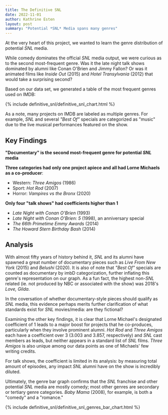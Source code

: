 ```yaml
---
title: The Definitive SNL
date: 2022-11-01
author: Kathrine Esten
layout: post
summary: "Potential *SNL* Media spans many genres"
---
```


At the very heart of this project, we wanted to learn the genre distribution of potential *SNL* media.  

While comedy dominates the official *SNL* media output, we were curious as to the second most-frequent genre. Was it the late night talk shows dominated by alumni like Conan O'Brien and Jimmy Fallon? Or was it animated films like *Inside Out* (2015) and *Hotel Transylvania* (2012) that would take a surprising second?

Based on our data set, we generated a table of the most frequent genres used on IMDB:

{% include definitive_snl/definitive_snl_chart.html %}

As a note, many projects on IMDB are labeled as multiple genres. For example, *SNL* and several *"Best Of"* specials are categorized as "music" due to the live musical performances featured on the show.

## Key Findings
**"Documentary" is the second most-frequent genre for potential *SNL* media**

**Three categories had only one project apiece and all had Lorne Michaels as a co-producer**:
 - Western: *Three Amigos* (1986)
 - Sport: *Hot Rod* (2007)
 - Horror: *Vampires vs the Bronx* (2020)

**Only four "talk shows" had coefficients higher than 1**
 - *Late Night with Conan O'Brien* (1993)
 - *Late Night with Conan O'Brien: 5* (1998), an anniversary special
 - *The 66th Primetime Emmy Awards* (2014)
 - *The Howard Stern Birthday Bash* (2014)

## Analysis

With almost fifty years of history behind it, *SNL* and its alumni have spawned a great number of documentary pieces such as *Live From New York* (2015) and *Belushi* (2020). It is also of note that *"Best Of"* specials are counted as documentary by imbD categorization, further inflating this genre's representation on our graph. As a fun fact, the highest non-*SNL* related (ie. not produced by NBC or associated with the show) was 2018's *Love, Gilda*.

In the coversation of whether documentary-style pieces should qualify as *SNL* media, this evidence perhaps merits further clarification of what standards exist for *SNL* movies/media: are they fictional?

Examining the other key findings, it is clear that Lorne Michael's designated coefficient of 1 leads to a major boost for projects that he co-produces, particularly when they involve prominent alumni. *Hot Rod* and *Three Amigos* each have a coefficient over 3 (3.003 and 3.857, respectively) and *SNL* cast members as leads, but neither appears in a standard list of *SNL* films. *Three Amigos* is also unique among our data points as one of Michaels' few writing credits.

For talk shows, the coefficient is limited in its analysis: by measuring total amount of episodes, any impact *SNL* alumni have on the show is incredibly diluted.

Ultimately, the genre bar graph confirms that the *SNL* franchise and other potential *SNL* media are mostly comedy; most other genres are secondary or tertiary genre categories. *Baby Mama* (2008), for example, is both a "comedy" and a "romance."

{% include definitive_snl/definitive_snl_genres_bar_chart.html %}
